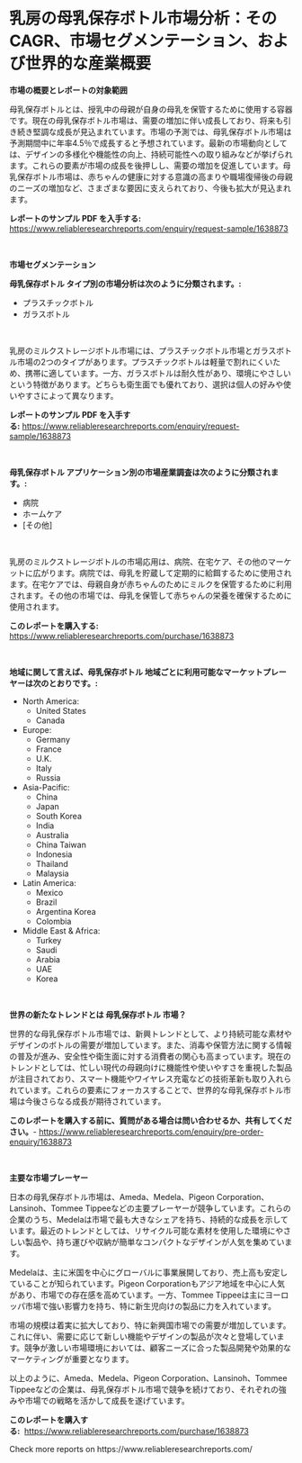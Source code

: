 <p><h1>乳房の母乳保存ボトル市場分析：そのCAGR、市場セグメンテーション、および世界的な産業概要</h1></p><p><strong>市場の概要とレポートの対象範囲</strong></p>
<p><p>母乳保存ボトルとは、授乳中の母親が自身の母乳を保管するために使用する容器です。現在の母乳保存ボトル市場は、需要の増加に伴い成長しており、将来も引き続き堅調な成長が見込まれています。市場の予測では、母乳保存ボトル市場は予測期間中に年率4.5％で成長すると予想されています。最新の市場動向としては、デザインの多様化や機能性の向上、持続可能性への取り組みなどが挙げられます。これらの要素が市場の成長を後押しし、需要の増加を促進しています。母乳保存ボトル市場は、赤ちゃんの健康に対する意識の高まりや職場復帰後の母親のニーズの増加など、さまざまな要因に支えられており、今後も拡大が見込まれます。</p></p>
<p><strong>レポートのサンプル PDF を入手する:</strong> <a href="https://www.reliableresearchreports.com/enquiry/request-sample/1638873">https://www.reliableresearchreports.com/enquiry/request-sample/1638873</a></p>
<p>&nbsp;</p>
<p><strong>市場セグメンテーション</strong></p>
<p><strong>母乳保存ボトル タイプ別の市場分析は次のように分類されます。:</strong></p>
<p><ul><li>プラスチックボトル</li><li>ガラスボトル</li></ul></p>
<p>&nbsp;</p>
<p><p>乳房のミルクストレージボトル市場には、プラスチックボトル市場とガラスボトル市場の2つのタイプがあります。プラスチックボトルは軽量で割れにくいため、携帯に適しています。一方、ガラスボトルは耐久性があり、環境にやさしいという特徴があります。どちらも衛生面でも優れており、選択は個人の好みや使いやすさによって異なります。</p></p>
<p><strong>レポートのサンプル PDF を入手する:</strong>&nbsp;<a href="https://www.reliableresearchreports.com/enquiry/request-sample/1638873">https://www.reliableresearchreports.com/enquiry/request-sample/1638873</a></p>
<p>&nbsp;</p>
<p><strong> 母乳保存ボトル アプリケーション別の市場産業調査は次のように分類されます。:</strong></p>
<p><ul><li>病院</li><li>ホームケア</li><li>[その他]</li></ul></p>
<p>&nbsp;</p>
<p><p>乳房のミルクストレージボトルの市場応用は、病院、在宅ケア、その他のマーケットに広がります。病院では、母乳を貯蔵して定期的に給餌するために使用されます。在宅ケアでは、母親自身が赤ちゃんのためにミルクを保管するために利用されます。その他の市場では、母乳を保管して赤ちゃんの栄養を確保するために使用されます。</p></p>
<p><strong>このレポートを購入する:</strong>&nbsp; <a href="https://www.reliableresearchreports.com/purchase/1638873">https://www.reliableresearchreports.com/purchase/1638873</a></p>
<p>&nbsp;</p>
<p><strong>地域に関して言えば、母乳保存ボトル 地域ごとに利用可能なマーケットプレーヤーは次のとおりです。:</strong></p>
<p><ul>
    <li>
        North America:
        <ul>
            <li>United States</li>
            <li>Canada</li>
        </ul>
    </li>
    <li>
        Europe:
        <ul>
            <li>Germany</li>
            <li>France</li>
            <li>U.K.</li>
            <li>Italy</li>
            <li>Russia</li>
        </ul>
    </li>
    <li>
        Asia-Pacific:
        <ul>
            <li>China</li>
            <li>Japan</li>
            <li>South Korea</li>
            <li>India</li>
            <li>Australia</li>
            <li>China Taiwan</li>
            <li>Indonesia</li>
            <li>Thailand</li>
            <li>Malaysia</li>
        </ul>
    </li>
    <li>
        Latin America:
        <ul>
            <li>Mexico</li>
            <li>Brazil</li>
            <li>Argentina Korea</li>
            <li>Colombia</li>
        </ul>
    </li>
    <li>
        Middle East & Africa:
        <ul>
            <li>Turkey</li>
            <li>Saudi</li>
            <li>Arabia</li>
            <li>UAE</li>
            <li>Korea</li>
        </ul>
    </li>
    </ul></p>
<p>&nbsp;</p>
<p><strong>世界の新たなトレンドとは 母乳保存ボトル 市場？</strong></p>
<p><p>世界的な母乳保存ボトル市場では、新興トレンドとして、より持続可能な素材やデザインのボトルの需要が増加しています。また、消毒や保管方法に関する情報の普及が進み、安全性や衛生面に対する消費者の関心も高まっています。現在のトレンドとしては、忙しい現代の母親向けに機能性や使いやすさを重視した製品が注目されており、スマート機能やワイヤレス充電などの技術革新も取り入れられています。これらの要素にフォーカスすることで、世界的な母乳保存ボトル市場は今後さらなる成長が期待されています。</p></p>
<p><strong>このレポートを購入する前に、質問がある場合は問い合わせるか、共有してください。</strong>- <a href="https://www.reliableresearchreports.com/enquiry/pre-order-enquiry/1638873">https://www.reliableresearchreports.com/enquiry/pre-order-enquiry/1638873</a></p>
<p>&nbsp;</p>
<p><strong>主要な市場プレーヤー</strong></p>
<p><p>日本の母乳保存ボトル市場は、Ameda、Medela、Pigeon Corporation、Lansinoh、Tommee Tippeeなどの主要プレーヤーが競争しています。これらの企業のうち、Medelaは市場で最も大きなシェアを持ち、持続的な成長を示しています。最近のトレンドとしては、リサイクル可能な素材を使用した環境にやさしい製品や、持ち運びや収納が簡単なコンパクトなデザインが人気を集めています。</p><p>Medelaは、主に米国を中心にグローバルに事業展開しており、売上高も安定していることが知られています。Pigeon Corporationもアジア地域を中心に人気があり、市場での存在感を高めています。一方、Tommee Tippeeは主にヨーロッパ市場で強い影響力を持ち、特に新生児向けの製品に力を入れています。</p><p>市場の規模は着実に拡大しており、特に新興国市場での需要が増加しています。これに伴い、需要に応じて新しい機能やデザインの製品が次々と登場しています。競争が激しい市場環境においては、顧客ニーズに合った製品開発や効果的なマーケティングが重要となります。</p><p>以上のように、Ameda、Medela、Pigeon Corporation、Lansinoh、Tommee Tippeeなどの企業は、母乳保存ボトル市場で競争を続けており、それぞれの強みや市場での戦略を活かして成長を遂げています。</p></p>
<p><strong>このレポートを購入する:</strong>&nbsp;&nbsp;<a href="https://www.reliableresearchreports.com/purchase/1638873">https://www.reliableresearchreports.com/purchase/1638873</a></p>
<p>Check more reports on https://www.reliableresearchreports.com/</p>